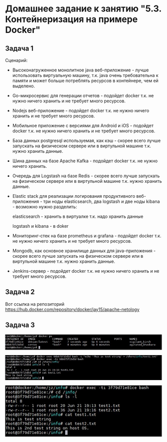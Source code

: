 # Домашнее задание к занятию "5.3. Контейнеризация на примере Docker"

## Задача 1

Сценарий:

- Высоконагруженное монолитное java веб-приложение - лучше
использовать виртуальную машину, т.к. java очень требовательна к памяти
и может больше потреблять ресурсов в контейнере, чем ей выделено.
- Go-микросервис для генерации отчетов - подойдет docker т.к. не нужно ничего хранить и 
не требует много ресурсов.  
- Nodejs веб-приложение - подойдет docker т.к. не нужно ничего хранить и 
не требует много ресурсов.
- Мобильное приложение c версиями для Android и iOS - подойдет docker т.к. не нужно ничего хранить и 
не требует много ресурсов.
- База данных postgresql используемая, как кэш - скорее всего лучше запускать на физическом сервере 
или в виртульной машине т.к. нужно хранить данные.
- Шина данных на базе Apache Kafka - подойдет docker т.к. не нужно ничего хранить.
- Очередь для Logstash на базе Redis - скорее всего лучше запускать на физическом сервере 
или в виртульной машине т.к. нужно хранить данные.
- Elastic stack для реализации логирования продуктивного веб-приложения - три ноды elasticsearch, два logstash и две ноды kibana - 
возможно нужно разделить: 
  
  elasticsearch - хранить в виртуалке т.к. надо хранить данные
  
  logstash и kibana - в doker
- Мониторинг-стек на базе prometheus и grafana - подойдет docker т.к. не нужно ничего хранить и 
не требует много ресурсов.
- Mongodb, как основное хранилище данных для java-приложения - скорее всего лучше запускать на физическом сервере 
или в виртульной машине т.к. нужно хранить данные.
-  Jenkins-сервер - подойдет docker т.к. не нужно ничего хранить и 
не требует много ресурсов. 
   
## Задача 2

Вот ссылка на репозиторий https://hub.docker.com/repository/docker/jay15/apache-netology

## Задача 3

![Список запущенных контейнеров](docker_ps.JPG)

![Создание файла в контейнере](docker_exec.JPG)

![Список и содержимое файлов](docker_list.JPG)